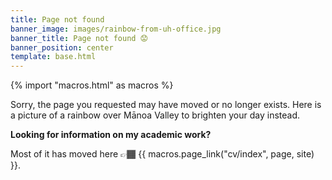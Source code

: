 ```yaml
---
title: Page not found
banner_image: images/rainbow-from-uh-office.jpg
banner_title: Page not found 😟
banner_position: center
template: base.html
---
```


{% import "macros.html" as macros %}

Sorry, the page you requested may have moved or no longer exists.
Here is a picture of a rainbow over Mānoa Valley to brighten your day instead.

<div class="callout">

**Looking for information on my academic work?**

Most of it has moved here 👉🏾 {{ macros.page_link("cv/index", page, site) }}.

</div>
